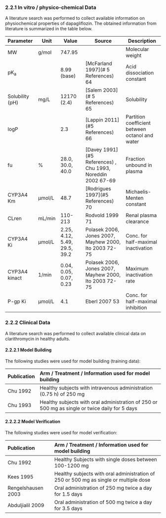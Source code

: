 ### 2.2.1	In vitro / physico-chemical Data

A literature search was performed to collect available information on physiochemical properties of dapagliflozin. The obtained information from literature is summarized in the table below. 

| **Parameter**   | **Unit** | **Value**                    | Source                                                      | **Description**                                 |
| :-------------- | -------- | ---------------------------- | ----------------------------------------------------------- | ----------------------------------------------- |
| MW              | g/mol    | 747.95                       |                                                             | Molecular weight                                |
| pK<sub>a</sub>  |          | 8.99 (base)                  | [McFarland 1997](# 5 References) 64                         | Acid dissociation constant                      |
| Solubility (pH) | mg/L     | 12170 (2.4)                  | [Salem 2003](# 5 References) 65                             | Solubility                                      |
| logP            |          | 2.3                          | [Lappin 2011](#5 References) 66                             | Partition coefficient between octanol and water |
| fu              | %        | 28.0, 30.0,  40.0            | [Davey 1991](#5 References) , Chu 1993, Noreddin 2002 67-69 | Fraction unbound in plasma                      |
| CYP3A4 Km       | µmol/L   | 48.7                         | [Rodrigues 1997](#5 References) 70                          | Michaelis-Menten constant                       |
| CLren           | mL/min   | 110-213                      | Rodvold 1999 71                                             | Renal plasma clearance                          |
| CYP3A4 Ki       | µmol/L   | 2.25, 4.12, 5.49, 29.5, 39.2 | Polasek 2006, Jones 2007, Mayhew 2000, Ito 2003 72-75       | Conc. for half-maximal inactivation             |
| CYP3A4 kinact   | 1/min    | 0.04, 0.05, 0.07, 0.23       | Polasek 2006, Jones 2007, Mayhew 2000, Ito 2003 72-75       | Maximum inactivation rate                       |
| P-gp Ki         | µmol/L   | 4.1                          | Eberl 2007 53                                               | Conc. for half-maximal inhibition               |

### 2.2.2	Clinical Data

A literature search was performed to collect available clinical data on clarithromycin in healthy adults.

#### 2.2.2.1	Model Building

The following studies were used for model building (training data):

| Publication | Arm / Treatment / Information used for model building        |
| :---------- | :----------------------------------------------------------- |
| Chu 1992    | Healthy subjects with intravenous administration (0.75 h) of 250 mg |
| Chu 1993    | Healthy subjects with oral administration of 250 or 500 mg as single or twice daily for 5 days |

#### 2.2.2.2	Model Verification

The following studies were used for model verification:

| Publication        | Arm / Treatment / Information used for model building        |
| :----------------- | :----------------------------------------------------------- |
| Chu 1992           | Healthy Subjects with single doses between 100-1200 mg       |
| Kees 1995          | Healthy subjects with oral administration of 250 or 500 mg as single or multiple dose |
| Rengelshausen 2003 | Oral administration of 250 mg twice a day for 1.5 days       |
| Abduljialil 2009   | Oral administration of 500 mg twice a day for 3.5 days       |

